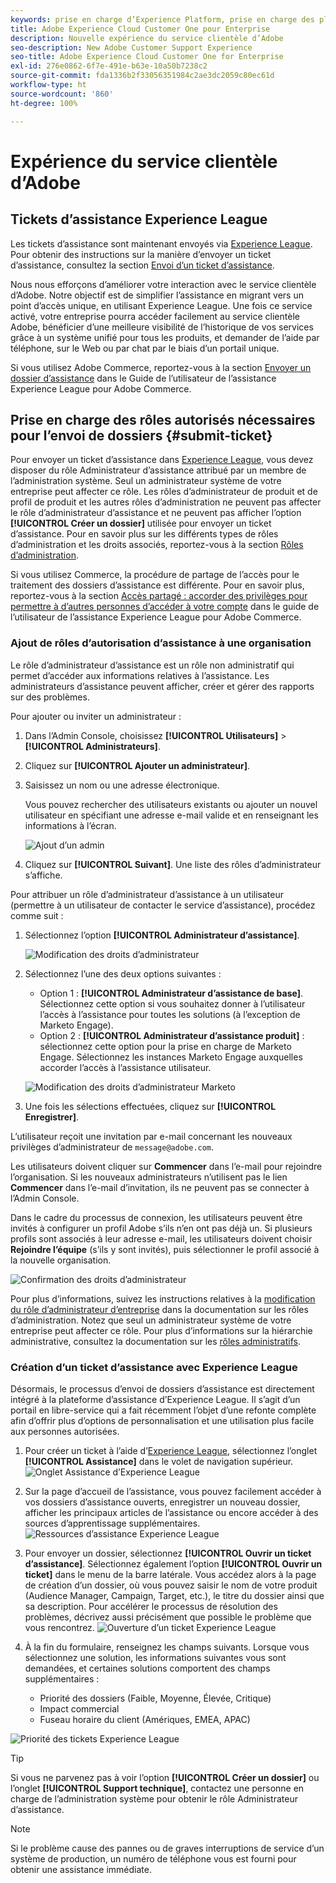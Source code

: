 ```yaml
---
keywords: prise en charge d’Experience Platform, prise en charge des plateformes, prise en charge des services intelligents ; service clientèle ; prise en charge de l’IA dédiée à l’attribution ; prise en charge de rtcdp ; envoi d’un ticket d’assistance ; service clientèle
title: Adobe Experience Cloud Customer One pour Enterprise
description: Nouvelle expérience du service clientèle d’Adobe
seo-description: New Adobe Customer Support Experience
seo-title: Adobe Experience Cloud Customer One for Enterprise
exl-id: 276e0862-6f7e-491e-b63e-10a50b7238c2
source-git-commit: fda1336b2f33056351984c2ae3dc2059c80ec61d
workflow-type: ht
source-wordcount: '860'
ht-degree: 100%

---
```


# Expérience du service clientèle d’Adobe

## Tickets d’assistance Experience League

Les tickets d’assistance sont maintenant envoyés via [Experience League](https://experienceleague.adobe.com/home?lang=fr#support). Pour obtenir des instructions sur la manière d’envoyer un ticket d’assistance, consultez la section [Envoi d’un ticket d’assistance](#create-a-support-ticket-with-experience-league).

Nous nous efforçons d’améliorer votre interaction avec le service clientèle d’Adobe. Notre objectif est de simplifier l’assistance en migrant vers un point d’accès unique, en utilisant Experience League. Une fois ce service activé, votre entreprise pourra accéder facilement au service clientèle Adobe, bénéficier d’une meilleure visibilité de l’historique de vos services grâce à un système unifié pour tous les produits, et demander de l’aide par téléphone, sur le Web ou par chat par le biais d’un portail unique.

Si vous utilisez Adobe Commerce, reportez-vous à la section [Envoyer un dossier d’assistance](https://experienceleague.adobe.com/fr/docs/commerce-knowledge-base/kb/help-center-guide/magento-help-center-user-guide#support-case) dans le Guide de l’utilisateur de l’assistance Experience League pour Adobe Commerce.

## Prise en charge des rôles autorisés nécessaires pour l’envoi de dossiers {#submit-ticket}

Pour envoyer un ticket d’assistance dans [Experience League](https://experienceleague.adobe.com/home?lang=fr#support), vous devez disposer du rôle Administrateur d’assistance attribué par un membre de l’administration système. Seul un administrateur système de votre entreprise peut affecter ce rôle. Les rôles d’administrateur de produit et de profil de produit et les autres rôles d’administration ne peuvent pas affecter le rôle d’administrateur d’assistance et ne peuvent pas afficher l’option **[!UICONTROL Créer un dossier]** utilisée pour envoyer un ticket d’assistance. Pour en savoir plus sur les différents types de rôles d’administration et les droits associés, reportez-vous à la section [Rôles d’administration](admin-roles.md).

Si vous utilisez Commerce, la procédure de partage de l’accès pour le traitement des dossiers d’assistance est différente. Pour en savoir plus, reportez-vous à la section [Accès partagé : accorder des privilèges pour permettre à d’autres personnes d’accéder à votre compte](https://experienceleague.adobe.com/fr/docs/commerce-knowledge-base/kb/help-center-guide/magento-help-center-user-guide#shared-access) dans le guide de l’utilisateur de l’assistance Experience League pour Adobe Commerce.

### Ajout de rôles d’autorisation d’assistance à une organisation

Le rôle d’administrateur d’assistance est un rôle non administratif qui permet d’accéder aux informations relatives à l’assistance. Les administrateurs d’assistance peuvent afficher, créer et gérer des rapports sur des problèmes.

Pour ajouter ou inviter un administrateur :

1. Dans l’Admin Console, choisissez **[!UICONTROL Utilisateurs]** > **[!UICONTROL Administrateurs]**.
1. Cliquez sur **[!UICONTROL Ajouter un administrateur]**.
1. Saisissez un nom ou une adresse électronique.

   Vous pouvez rechercher des utilisateurs existants ou ajouter un nouvel utilisateur en spécifiant une adresse e-mail valide et en renseignant les informations à l’écran.

   ![Ajout d’un admin](assets/admin-console-add-admin.png)

1. Cliquez sur **[!UICONTROL Suivant]**. Une liste des rôles d’administrateur s’affiche.

Pour attribuer un rôle d’administrateur d’assistance à un utilisateur (permettre à un utilisateur de contacter le service d’assistance), procédez comme suit :

1. Sélectionnez l’option **[!UICONTROL Administrateur d’assistance]**.

   ![Modification des droits d’administrateur](assets/edit-admin-rights.png)

1. Sélectionnez l’une des deux options suivantes :

   * Option 1 : **[!UICONTROL Administrateur d’assistance de base]**. Sélectionnez cette option si vous souhaitez donner à l’utilisateur l’accès à l’assistance pour toutes les solutions (à l’exception de Marketo Engage).
   * Option 2 : **[!UICONTROL Administrateur d’assistance produit]** : sélectionnez cette option pour la prise en charge de Marketo Engage. Sélectionnez les instances Marketo Engage auxquelles accorder l’accès à l’assistance utilisateur.

   ![Modification des droits d’administrateur Marketo](assets/edit-admin-rights-advanced.png)

1. Une fois les sélections effectuées, cliquez sur **[!UICONTROL Enregistrer]**.

L’utilisateur reçoit une invitation par e-mail concernant les nouveaux privilèges d’administrateur de `message@adobe.com`.

Les utilisateurs doivent cliquer sur **Commencer** dans l’e-mail pour rejoindre l’organisation. Si les nouveaux administrateurs n’utilisent pas le lien **Commencer** dans l’e-mail d’invitation, ils ne peuvent pas se connecter à l’Admin Console.

Dans le cadre du processus de connexion, les utilisateurs peuvent être invités à configurer un profil Adobe s’ils n’en ont pas déjà un. Si plusieurs profils sont associés à leur adresse e-mail, les utilisateurs doivent choisir **Rejoindre l’équipe** (s’ils y sont invités), puis sélectionner le profil associé à la nouvelle organisation.

![Confirmation des droits d’administrateur](assets/admin-rights-confirmation.png)

Pour plus d’informations, suivez les instructions relatives à la [modification du rôle d’administrateur d’entreprise](admin-roles.md#add-enterprise-role) dans la documentation sur les rôles d’administration. Notez que seul un administrateur système de votre entreprise peut affecter ce rôle. Pour plus d’informations sur la hiérarchie administrative, consultez la documentation sur les [rôles administratifs](admin-roles.md).

### Création d’un ticket d’assistance avec Experience League

Désormais, le processus d’envoi de dossiers d’assistance est directement intégré à la plateforme d’assistance d’Experience League. Il s’agit d’un portail en libre-service qui a fait récemment l’objet d’une refonte complète afin d’offrir plus d’options de personnalisation et une utilisation plus facile aux personnes autorisées.

1. Pour créer un ticket à l’aide d’[Experience League](https://experienceleague.adobe.com/home?lang=fr#support), sélectionnez l’onglet **[!UICONTROL Assistance]** dans le volet de navigation supérieur.
   ![ Onglet Assistance d’Experience League](./assets/experience-league-support-tab.png)
1. Sur la page d’accueil de l’assistance, vous pouvez facilement accéder à vos dossiers d’assistance ouverts, enregistrer un nouveau dossier, afficher les principaux articles de l’assistance ou encore accéder à des sources d’apprentissage supplémentaires.
   ![ Ressources d’assistance Experience League](./assets/experience-league-support-resources.png)
1. Pour envoyer un dossier, sélectionnez **[!UICONTROL Ouvrir un ticket d’assistance]**. Sélectionnez également l’option **[!UICONTROL Ouvrir un ticket]** dans le menu de la barre latérale. Vous accédez alors à la page de création d’un dossier, où vous pouvez saisir le nom de votre produit (Audience Manager, Campaign, Target, etc.), le titre du dossier ainsi que sa description. Pour accélérer le processus de résolution des problèmes, décrivez aussi précisément que possible le problème que vous rencontrez.
   ![Ouverture d’un ticket Experience League](./assets/experience-league-open-ticket.png)
1. À la fin du formulaire, renseignez les champs suivants. Lorsque vous sélectionnez une solution, les informations suivantes vous sont demandées, et certaines solutions comportent des champs supplémentaires :

   * Priorité des dossiers (Faible, Moyenne, Élevée, Critique)
   * Impact commercial
   * Fuseau horaire du client (Amériques, EMEA, APAC)

![Priorité des tickets Experience League](./assets/experience-league-ticket-priority.png)

>[!TIP]
>
> Si vous ne parvenez pas à voir l’option **[!UICONTROL Créer un dossier]** ou l’onglet **[!UICONTROL Support technique]**, contactez une personne en charge de l’administration système pour obtenir le rôle Administrateur d’assistance.








>[!NOTE]
>
> Si le problème cause des pannes ou de graves interruptions de service d’un système de production, un numéro de téléphone vous est fourni pour obtenir une assistance immédiate.




<!--

## What About the Legacy Systems?

New Tickets/Cases will no longer be able to be submitted in legacy systems as of May 11th.  The [Admin Console](https://adminconsole.adobe.com/) will be used to submit new tickets/cases.

### Existing Tickets/Cases

* Between May 11th and May 20th the legacy systems will remain available to work existing tickets/cases to completion.
* Beginning May 20th the support team will migrate remaining open cases from the legacy systems to the new support experience.  You will receive an email notification regarding how to contact support to continue to work these cases.
-->
